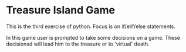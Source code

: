 # Treasure Island Game

This is the third exercise of python. Focus is on if/elif/else statements.

In this game user is prompted to take some decisions on a game.
These decisionsd will lead him to the treasure or to 'virtual' death.
